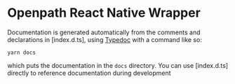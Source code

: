 # Openpath React Native Wrapper

Documentation is generated automatically from the comments and declarations in [index.d.ts], using [Typedoc](https://typedoc.org) with a command like so:

```shell
yarn docs
```

which puts the documentation in the `docs` directory. You can use [index.d.ts] directly to reference documentation during development
